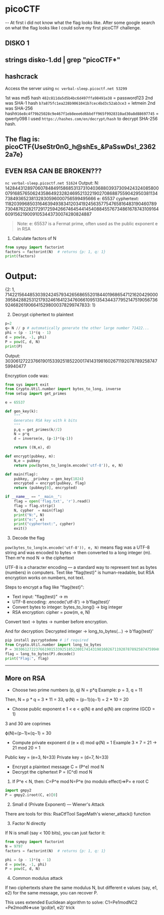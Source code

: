 # picoCTF

--
At first i did not know what the flag looks like.
After some google search on what the flag looks like I could solve my first picoCTF challenge.

## DISKO 1
strings disko-1.dd | grep "picoCTF*"
---
## hashcrack
Access the server using `nc verbal-sleep.picoctf.net 53299`


1st was md5 hash `482c811da5d5b4bc6d497ffa98491e38` = password123
2nd was SHA-1 hash `b7a875fc1ea228b9061041b7cec4bd3c52ab3ce3` = letmein
2nd was SHA-256 hash`916e8c4f79b25028c9e467f1eb8eee6d6bbdff965f9928310ad30a8d88697745` = qwerty098
I used `https://hashes.com/en/decrypt/hash` to decrypt SHA-256 hash.

The flag is: picoCTF{UseStr0nG_h@shEs_&PaSswDs!_23622a7e}
---

## EVEN RSA CAN BE BROKEN???

`nc verbal-sleep.picoctf.net 51624`
Output:
N: 14284431289706078484915868531373104036880393730942432408580007916857650624358649232824695213221902708688755904295038113473849365238132830596000756599495666
e: 65537
cyphertext: 11820399685031646394938341203419245635775476581648319046078973048762282172917259426674645441454088455767348616787431091646091562190091053443730074280824887

> Note: e: 65537 is a Fermat prime, often used as the public exponent e in RSA

1. Calculate factors of N
```py
from sympy import factorint
factors = factorint(N)  # returns {p: 1, q: 1}
print(factors)
```
# Output:
{2: 1, 7142215644853039242457934265686552018440196865471216204290003958428825312179324616412347606610951354344377952147519056736924682619066415298000378299747833: 1}

2. Decrypt ciphertext to plaintext
```py
p=2
q= N // p # automatically generate the other large number 71422...
phi = (p - 1)*(q - 1)
d = pow(e, -1, phi)
P = pow(C, d, N)
print(P)
```
Output: 3030612722376619015339251852200174143198160267119207878925874759940477

Encryption code was:
```py
from sys import exit
from Crypto.Util.number import bytes_to_long, inverse
from setup import get_primes

e = 65537

def gen_key(k):
    """
    Generates RSA key with k bits
    """
    p,q = get_primes(k//2)
    N = p*q
    d = inverse(e, (p-1)*(q-1))

    return ((N,e), d)

def encrypt(pubkey, m):
    N,e = pubkey
    return pow(bytes_to_long(m.encode('utf-8')), e, N)

def main(flag):
    pubkey, _privkey = gen_key(1024)
    encrypted = encrypt(pubkey, flag) 
    return (pubkey[0], encrypted)

if __name__ == "__main__":
    flag = open('flag.txt', 'r').read()
    flag = flag.strip()
    N, cypher  = main(flag)
    print("N:", N)
    print("e:", e)
    print("cyphertext:", cypher)
    exit()
```
3. Decode the flag

`pow(bytes_to_long(m.encode('utf-8')), e, N)` means flag was a UTF-8 string and was encoded to bytes → then converted to a long integer (m). Then m^e mod N → the ciphertext

UTF-8 is a character encoding — a standard way to represent text as bytes (numbers) in computers. Text like "flag{test}" is human-readable, but RSA encryption works on numbers, not text.

Steps to encrypt a flag like "flag{test}":
- Text input: "flag{test}" → m
- UTF-8 encoding: .encode('utf-8') → b'flag{test}'
- Convert bytes to integer: bytes_to_long() → big integer
- RSA encryption: cipher = pow(m, e, N)

Convert text → bytes → number before encryption.

And for decryption: Decrypted integer → long_to_bytes(...) → b'flag{test}'
```py
pip install pycryptodome # if required
from Crypto.Util.number import long_to_bytes
P = 3030612722376619015339251852200174143198160267119207878925874759940477
flag = long_to_bytes(P).decode()
print("Flag:", flag)
```

---

## More on RSA

- Choose two prime numbers (p, q)
N = p*q
Example: p = 3, q = 11

Then,
N = p * q = 3 * 11 = 33, φ(N) = (p−1)(q−1) = 2 * 10 = 20

- Choose public exponent e
1 < e < φ(N)
e and φ(N) are coprime (GCD = 1)

3 and 30 are coprimes

ϕ(N)=(p−1)×(q−1) = 30
- Compute private exponent d
(e × d) mod φ(N) = 1
Example 3 × 7 = 21 → 21 mod 20 = 1

Public key = (e=3, N=33)
Private key = (d=7, N=33)

- Encrypt a plaintext message
C = (P^e) mod N
- Decrypt the ciphertext
P = (C^d) mod N

1. If P^e < N, then: C=P^e mod N=P^e (no modulo effect)⇒P= e root C
```py
import gmpy2
P = gmpy2.iroot(C, e)[0]
```
2. Small d (Private Exponent) — Wiener's Attack

There are tools for this:
RsaCtfTool
SageMath's wiener_attack() function

3. Factor N directly

If N is small (say < 100 bits), you can just factor it:
```py
from sympy import factorint
N = 9797
factors = factorint(N)  # returns {p: 1, q: 1}

phi = (p - 1)*(q - 1)
d = pow(e, -1, phi)
P = pow(C, d, N)
```
4. Common modulus attack

If two ciphertexts share the same modulus N, but different e values (say, e1, e2) for the same message, you can recover P.

This uses extended Euclidean algorithm to solve: 
C1​=Pe1modNC2​=Pe2modN⇒use ‘gcd(e1, e2)‘ trick
